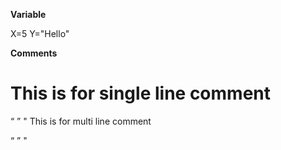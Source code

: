 **Variable**

X=5
Y="Hello"


**Comments**

# This is for single line comment

“ ” "    This 
is for 
multi
line 
comment

“ ” "



